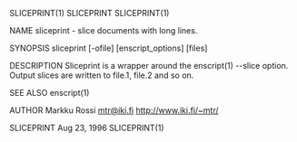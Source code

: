 SLICEPRINT(1)                                                                                     SLICEPRINT                                                                                    SLICEPRINT(1)



NAME
       sliceprint - slice documents with long lines.


SYNOPSIS
       sliceprint [-ofile] [enscript_options] [files]


DESCRIPTION
       Sliceprint is a wrapper around the enscript(1) --slice option.  Output slices are written to file.1, file.2 and so on.


SEE ALSO
       enscript(1)


AUTHOR
       Markku Rossi <mtr@iki.fi> <http://www.iki.fi/~mtr/>



SLICEPRINT                                                                                       Aug 23, 1996                                                                                   SLICEPRINT(1)
